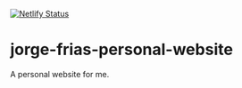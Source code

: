 <!-- Badges -->
[![Netlify Status](https://api.netlify.com/api/v1/badges/224891d2-b895-4f80-9d37-fae13d2c1a90/deploy-status?branch=main)](https://app.netlify.com/sites/sage-phoenix-3487e0/deploys)

<!-- Text -->
# jorge-frias-personal-website
A personal website for me.
